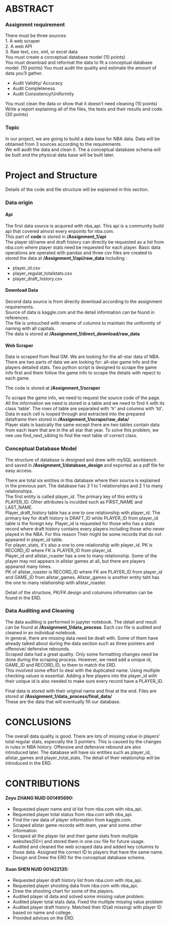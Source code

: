 # ABSTRACT
### Assignmnt requirement
There must be three sources:\
    1. A web scraper\
    2. A web API\
    3. Raw text, csv, xml, or excel data\
You must create a conceptual database model (10 points)\
You must download and reformat the data to fit a conceptual database model. (10 points)
You must audit the quality and estimate the amount of data you’ll gather.
- Audit Validity/ Accuracy 
- Audit Completeness
- Audit Consistency/Uniformity 

You must clean the data or show that it doesn’t need cleaning (10 points)\
Write a report explaining all of the files, the tests and their results and code. (30 points)

### Topic
In our project, we are going to build a data base for NBA data.
Data will be obtained from 3 sources according to the requirements.\
We will audit the data and clean it. The a conceptual database schema will be built and the physical data base will be built later.

# Project and Structure
Details of the code and file structure will be explained in this section.
### Data origin
#### Api
The first data source is acquired with nba_api. This api is a community build api that covered almost every enpoints for nba.com.\
This part of **code** is stored in **/Assignment_1/api** \
The player id/name and draft history can directly be requested as a list from nba.com where player stats need be requested for each player.
Basic data operations are operated with pandas and three csv files are created to stored the data at **/Assignment_1/api/raw_data** including :
- player_id.csv
- player_regulat_totalstats.csv
- player_draft_history.csv

#### Download Data
Second data source is from directly download according to the assignment requirements.\
Source of data is kaggle.com and the detail information can be found in references.\
The file is untouched with rename of columns to maintain the uniformity of naming with all capitals.\
The data is stored at **/Assignment_1/direct_download/raw_data**

#### Web Scraper
Data is scraped from Real GM. We are looking for the all-star data of NBA. There are two parts of data we are looking for: all-star game info and the players detailed stats.
Two python script is designed to scrape the game info first and them follow the game info to scrape the details with repect to each game.

The code is stored at **/Assignment_1/scraper**

To scrape the game info, we need to request the source code of the page. All the information we need is stored in a table and we need to find it with its class 'table'.
 The rows of table are separated with 'tr' and columns with 'td'. Data in each cell is looped through and extracted into the prepared dataframe then stored in **/Assignment_1/scrape/raw_data/**\
Player stats is basically the same except there are two tables contain data from each team that are in the all star that year. To solve this problem, we nee use find_next_sibling to find the next table of correct class.

### Conceptual Database Model
The structure of database is designed and drew with mySQL workbench and saved in **/Assignment_1/database_design** and exported as a pdf file for easy access.

There are total six entities in this database where their source is explained in the previous part. The database has 3 1 to 1 relationships and 2 1 to many relationships.\
The first entity is called player_id. The primary key of this entity is PLAYER_ID. Other attributes is inculded such as FIRST_NAME and LAST_NAME.\
Player_draft_history table has a one to one relationship with player_id. The primary key for draft history is DRAFT_ID while PLAYER_ID from player_id table is the foreign key.
Player_id is requested for those who has a stats record where draft history contains every players including those who never played in the NBA. For this reason Their might be some records that do not appeared in player_id table.\
For player_stats, it's also a one to one relationship with player_id. PK is RECORD_ID where FK is PLAYER_ID from player_id.\
Player_id and allstar_roaster has a one to many relationship. Some of the player may not appears in allstar games at all, but there are players appeared many times.\
PK of allstar_roaster is RECORD_ID where FK are PLAYER_ID from player_id and GAME_ID from allstar_games. Allstar_games is another entity taht has the one to many relationship with allstar_roaster.

 
Detail of the structure, PK/FK design and columons information can be found in the ERD.

### Data Auditing and Cleaning
The data auditing is performed in jupyter notebook. The detail and result can be found at **/Assignment_1/data_process**. Each csv file is audited and cleaned in an individual notebook.\
In general, there are missing data need be dealt with. Some of them have already talked about during the data section such as three pointers and offensive/ defensive rebounds. \
Scraped data had a great quality. Only some formatting changes need be done during the scraping process. However, we need add a unique id, GAME_ID and RECORD_ID, to them to match the ERD.\
This involved some effort to deal with the duplicated name. Using multiple checking values is essential. Adding a few players into the player_id with their unique id is also needed to make sure every record have a PLAYER_ID.
  
Final data is stored with their original name and final at the end. Files are stored at **/Assignment_1/data_process/final_data/**\
These are the data that will eventually fill our database.


# CONCLUSIONS
The overall data quality is good. There are lots of missing value in players' total regular stats, 
especially the 3 pointers. This is caused by the changes in rules in NBA history. Offensive and defensive rebound are also introduced later.
The database will have six entities such as player_id, allstar_games and player_total_stats. The detail of their relationship will be introduced in the ERD. 



# CONTRIBUTIONS
#### Zeyu ZHANG NUID 001495690: 
- Requested player name and id list from nba.com with nba_api.
- Requested player total status from nba.com with nba_api.
- Find the raw data of player information from kaggle.com.
- Scraped allstar game records with team, year and some other information.
- Scraped all the player list and their game stats from multiple websites(50+) and stored them in one csv file for future usage.
- Audited and cleaned the web scraped data and added key columns to those data. Assigned the correct ID to players that have the same name.
- Design and Drew the ERD for the conceptual database schema.

#### Xuan SHEN NUID 001422135:
- Requested player draft history list from nba.com with nba_api.
- Requested player shooting data from nba.com with nba_api.
- Drew the shooting chart for some of the players.
- Audited player id data and solved some missing value problem.
- Audited player total stats data. Fixed the multiple missing value problem
- Audited player draft history. Matched their ID(all missing) with player ID based on name and college.
- Provided advices on the ERD.
            











